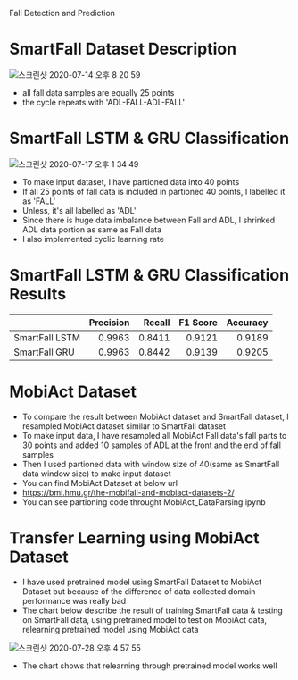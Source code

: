 Fall Detection and Prediction

# SmartFall Dataset Description

![스크린샷 2020-07-14 오후 8 20 59](https://user-images.githubusercontent.com/37397258/88628418-e4edc800-d0e8-11ea-945f-954084acb49d.png)

- all fall data samples are equally 25 points
- the cycle repeats with 'ADL-FALL-ADL-FALL'

# SmartFall LSTM & GRU Classification

![스크린샷 2020-07-17 오후 1 34 49](https://user-images.githubusercontent.com/37397258/88629889-cbe61680-d0ea-11ea-9217-b091feff8100.png)
- To make input dataset, I have partioned data into 40 points
- If all 25 points of fall data is included in partioned 40 points, I labelled it as 'FALL'
- Unless, it's all labelled as 'ADL'
- Since there is huge data imbalance between Fall and ADL, I shrinked ADL data portion as same as Fall data 
- I also implemented cyclic learning rate

# SmartFall LSTM & GRU Classification Results

|               |Precision|Recall|F1 Score|Accuracy|
|:---------------|-----------:|--------:|----------:|----------:|
|SmartFall LSTM|0.9963|0.8411|0.9121|0.9189|
|SmartFall GRU|0.9963|0.8442|0.9139|0.9205|

# MobiAct Dataset
- To compare the result between MobiAct dataset and SmartFall dataset, I resampled MobiAct dataset similar to SmartFall dataset
- To make input data, I have resampled all MobiAct Fall data's fall parts to 30 points and added 10 samples of ADL at the front and the end of fall samples 
- Then I used partioned data with window size of 40(same as SmartFall data window size) to make input dataset
- You can find MobiAct Dataset at below url
- https://bmi.hmu.gr/the-mobifall-and-mobiact-datasets-2/
- You can see partioning code throught MobiAct_DataParsing.ipynb

# Transfer Learning using MobiAct Dataset
- I have used pretrained model using SmartFall Dataset to MobiAct Dataset but because of the difference of data collected domain performance was really bad
- The chart below describe the result of training SmartFall data & testing on SmartFall data, using pretrained model to test on MobiAct data, relearning pretrained model using MobiAct data

![스크린샷 2020-07-28 오후 4 57 55](https://user-images.githubusercontent.com/37397258/88636212-8f6ae880-d0f3-11ea-83f3-b91e025f320b.png)

- The chart shows that relearning through pretrained model works well 
